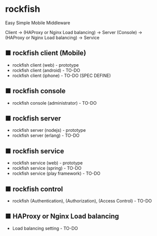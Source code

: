 # rockfish

   Easy Simple Mobile Middleware
   
   Client -> (HAProxy or Nginx Load balancing) -> Server (Console) -> (HAProxy or Nginx Load balancing) -> Service

## ■ rockfish client (Mobile)
   * rockfish client (web) - prototype
   * rockfish client (android) - TO-DO
   * rockfish client (iphone) - TO-DO (SPEC DEFINE)
   
## ■ rockfish console
   * rockfish console (administrator) - TO-DO

## ■ rockfish server
   * rockfish server (nodejs) - prototype
   * rockfish server (erlang) - TO-DO
   
## ■ rockfish service
   * rockfish service (web) - prototype
   * rockfish service (spring) - TO-DO
   * rockfish service (play framework) - TO-DO

## ■ rockfish control 
   * rockfish (Authentication), (Authorization), (Access Control) - TO-DO

## ■ HAProxy or Nginx Load balancing
   * Load balancing setting - TO-DO
